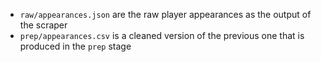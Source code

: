  * `raw/appearances.json` are the raw player appearances as the output of the scraper
 * `prep/appearances.csv` is a cleaned version of the previous one that is produced in the `prep` stage
